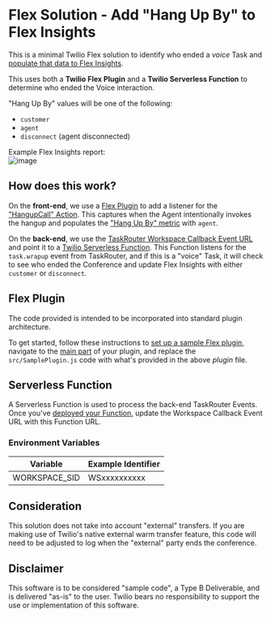 # Flex Solution - Add "Hang Up By" to Flex Insights

This is a minimal Twilio Flex solution to identify who ended a *voice* Task and [populate that data to Flex Insights](https://www.twilio.com/docs/flex/developer/insights/enhance-integration).

This uses both a **Twilio Flex Plugin** and a **Twilio Serverless Function** to determine who ended the Voice interaction.

"Hang Up By" values will be one of the following:
- `customer`
- `agent`
- `disconnect` (agent disconnected)

Example Flex Insights report:  
![image](https://user-images.githubusercontent.com/67924770/220817994-9fc472c0-16c4-47d0-bb10-cbe3041bba71.png)


## How does this work?

On the **front-end**, we use a [Flex Plugin](https://www.twilio.com/docs/flex/developer/ui-and-plugins) to add a listener for the ["HangupCall" Action](https://www.twilio.com/docs/flex/developer/ui/v1/actions). This captures when the Agent intentionally invokes the hangup and populates the ["Hang Up By" metric](https://www.twilio.com/docs/flex/end-user-guide/insights/data-model#conversations:~:text=Y-,Hang%20Up%20By,-The%20party%20that) with `agent`.

On the **back-end**, we use the [TaskRouter Workspace Callback Event URL](https://www.twilio.com/docs/taskrouter/api/event/reference#:~:text=TaskRouter%20will%20make,Event%20takes%20place.) and point it to a [Twilio Serverless Function](https://www.twilio.com/docs/serverless/functions-assets/functions). This Function listens for the `task.wrapup` event from TaskRouter, and if this is a "voice" Task, it will check to see who ended the Conference and update Flex Insights with either `customer` or `disconnect`.

## Flex Plugin

The code provided is intended to be incorporated into standard plugin architecture.

To get started, follow these instructions to [set up a sample Flex plugin](https://www.twilio.com/docs/flex/quickstart/getting-started-plugin#set-up-a-sample-flex-plugin), navigate to the [main part](https://www.twilio.com/docs/flex/quickstart/getting-started-plugin#build-your-flex-plugin) of your plugin, and replace the `src/SamplePlugin.js` code with what's provided in the above *plugin* file.

## Serverless Function

A Serverless Function is used to process the back-end TaskRouter Events. Once you've [deployed your Function](https://www.twilio.com/docs/labs/serverless-toolkit/deploying), update the Workspace Callback Event URL with this Function URL.

### Environment Variables

| Variable | Example Identifier |
| ----- | ---- |
| WORKSPACE_SID | WSxxxxxxxxxx

## Consideration
This solution does not take into account "external" transfers. If you are making use of Twilio's native external warm transfer feature, this code will need to be adjusted to log when the "external" party ends the conference.

## Disclaimer
This software is to be considered "sample code", a Type B Deliverable, and is delivered "as-is" to the user. Twilio bears no responsibility to support the use or implementation of this software.
